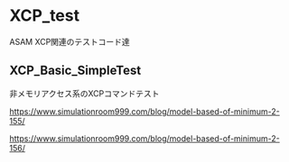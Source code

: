 # XCP_test
ASAM XCP関連のテストコード達

## XCP_Basic_SimpleTest
非メモリアクセス系のXCPコマンドテスト

https://www.simulationroom999.com/blog/model-based-of-minimum-2-155/

https://www.simulationroom999.com/blog/model-based-of-minimum-2-156/